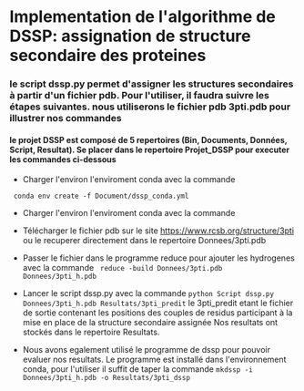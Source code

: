# **Implementation de l'algorithme de DSSP: assignation de structure secondaire des proteines**
### le script dssp.py permet d'assigner les structures secondaires à partir d'un fichier pdb. Pour l'utiliser, il faudra suivre les étapes suivantes. nous utiliserons le fichier pdb 3pti.pdb pour illustrer nos commandes
#### le projet DSSP est composé de 5 repertoires (Bin, Documents, Données, Script, Resultat). Se placer dans le repertoire Projet_DSSP pour executer les commandes ci-dessous
- Charger l'environ l'enviroment conda avec la commande 

``` conda env create -f Document/dssp_conda.yml```
- Charger l'environ l'enviroment conda avec la commande 

- Télécharger le fichier pdb sur le site https://www.rcsb.org/structure/3pti ou le recuperer directement dans le repertoire Donnees/3pti.pdb
-  Passer le fichier dans le programme reduce pour ajouter les hydrogenes avec la commande
``` reduce -build Donnees/3pti.pdb Donnees/3pti_h.pdb```
- Lancer le script dssp.py avec la commande
```python Script dssp.py Donnees/3pti_h.pdb Resultats/3pti_predit```
le 3pti_predit etant le fichier de sortie contenant les positions des couples de residus participant à la mise en place de la structure secondaire assignée
Nos resultats ont stockés dans le repertoire Resultats.
- Nous avons egalement utilisé le programme de dssp pour pouvoir evaluer nos resultats. Le programme est installé dans l'environnement conda, pour l'utiliser il suffit de taper la commande
```mkdssp -i Donnees/3pti_h.pdb -o Resultats/3pti_dssp ```